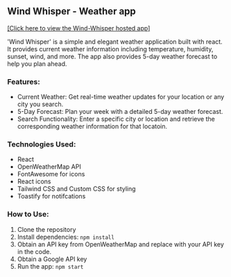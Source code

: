 ## Wind Whisper - Weather app

<a href="https://wind-whisper-kappa.vercel.app/"> [Click here to view the Wind-Whisper hosted app] </a>

'Wind Whisper' is a simple and elegant weather application built with react. It provides current weather information including temperature, humidity, sunset, wind, and more. The app also provides 5-day weather forecast to help you plan ahead. 

### Features:
- Current Weather: Get real-time weather updates for your location or any city you search.
- 5-Day Forecast: Plan your week with a detailed 5-day weather forecast.
- Search Functionality: Enter a specific city or location and retrieve the corresponding weather information for that locatoin.

### Technologies Used:
- React
- OpenWeatherMap API
- FontAwesome for icons
- React icons
- Tailwind CSS and Custom CSS for styling
- Toastify for notifcations

### How to Use:
1. Clone the repository
2. Install dependencies: `npm install`
3. Obtain an API key from OpenWeatherMap and replace with your API key in the code.
4. Obtain a Google API key
5. Run the app: `npm start`
